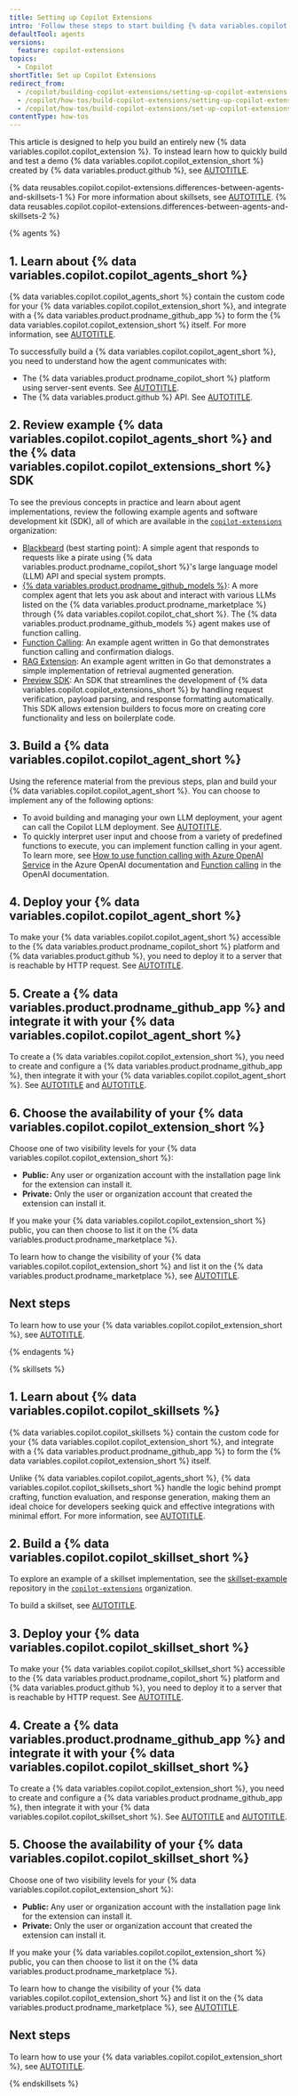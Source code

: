 ```yaml
---
title: Setting up Copilot Extensions
intro: 'Follow these steps to start building {% data variables.copilot.copilot_extensions_short %}.'
defaultTool: agents
versions:
  feature: copilot-extensions
topics:
  - Copilot
shortTitle: Set up Copilot Extensions
redirect_from:
  - /copilot/building-copilot-extensions/setting-up-copilot-extensions
  - /copilot/how-tos/build-copilot-extensions/setting-up-copilot-extensions
  - /copilot/how-tos/build-copilot-extensions/set-up-copilot-extensions
contentType: how-tos
---
```


This article is designed to help you build an entirely new {% data variables.copilot.copilot_extension %}. To instead learn how to quickly build and test a demo {% data variables.copilot.copilot_extension_short %} created by {% data variables.product.github %}, see [AUTOTITLE](/copilot/building-copilot-extensions/quickstart-for-github-copilot-extensions).

{% data reusables.copilot.copilot-extensions.differences-between-agents-and-skillsets-1 %}
For more information about skillsets, see [AUTOTITLE](/copilot/building-copilot-extensions/building-a-copilot-skillset-for-your-copilot-extension/about-copilot-skillsets).
{% data reusables.copilot.copilot-extensions.differences-between-agents-and-skillsets-2 %}

{% agents %}

## 1. Learn about {% data variables.copilot.copilot_agents_short %}

{% data variables.copilot.copilot_agents_short %} contain the custom code for your {% data variables.copilot.copilot_extension_short %}, and integrate with a {% data variables.product.prodname_github_app %} to form the {% data variables.copilot.copilot_extension_short %} itself. For more information, see [AUTOTITLE](/copilot/building-copilot-extensions/building-a-copilot-agent-for-your-copilot-extension/about-copilot-agents).

To successfully build a {% data variables.copilot.copilot_agent_short %}, you need to understand how the agent communicates with:

* The {% data variables.product.prodname_copilot_short %} platform using server-sent events. See [AUTOTITLE](/copilot/building-copilot-extensions/building-a-copilot-agent-for-your-copilot-extension/configuring-your-copilot-agent-to-communicate-with-the-copilot-platform).
* The {% data variables.product.github %} API. See [AUTOTITLE](/copilot/building-copilot-extensions/building-a-copilot-agent-for-your-copilot-extension/configuring-your-copilot-agent-to-communicate-with-github).

## 2. Review example {% data variables.copilot.copilot_agents_short %} and the {% data variables.copilot.copilot_extensions_short %} SDK

To see the previous concepts in practice and learn about agent implementations, review the following example agents and software development kit (SDK), all of which are available in the [`copilot-extensions`](https://github.com/copilot-extensions) organization:

* [Blackbeard](https://github.com/copilot-extensions/blackbeard-extension) (best starting point): A simple agent that responds to requests like a pirate using {% data variables.product.prodname_copilot_short %}'s large language model (LLM) API and special system prompts.
* [{% data variables.product.prodname_github_models %}](https://github.com/copilot-extensions/github-models-extension): A more complex agent that lets you ask about and interact with various LLMs listed on the {% data variables.product.prodname_marketplace %} through {% data variables.copilot.copilot_chat_short %}. The {% data variables.product.prodname_github_models %} agent makes use of function calling.
* [Function Calling](https://github.com/copilot-extensions/function-calling-extension): An example agent written in Go that demonstrates function calling and confirmation dialogs.
* [RAG Extension](https://github.com/copilot-extensions/rag-extension): An example agent written in Go that demonstrates a simple implementation of retrieval augmented generation.
* [Preview SDK](https://github.com/copilot-extensions/preview-sdk.js/tree/main): An SDK that streamlines the development of {% data variables.copilot.copilot_extensions_short %} by handling request verification, payload parsing, and response formatting automatically. This SDK allows extension builders to focus more on creating core functionality and less on boilerplate code.

## 3. Build a {% data variables.copilot.copilot_agent_short %}

Using the reference material from the previous steps, plan and build your {% data variables.copilot.copilot_agent_short %}. You can choose to implement any of the following options:

* To avoid building and managing your own LLM deployment, your agent can call the Copilot LLM deployment. See [AUTOTITLE](/copilot/building-copilot-extensions/building-a-copilot-agent-for-your-copilot-extension/using-copilots-llm-for-your-agent).
* To quickly interpret user input and choose from a variety of predefined functions to execute, you can implement function calling in your agent. To learn more, see [How to use function calling with Azure OpenAI Service](https://learn.microsoft.com/en-us/azure/ai-services/openai/how-to/function-calling) in the Azure OpenAI documentation and [Function calling](https://platform.openai.com/docs/guides/function-calling) in the OpenAI documentation.

## 4. Deploy your {% data variables.copilot.copilot_agent_short %}

To make your {% data variables.copilot.copilot_agent_short %} accessible to the {% data variables.product.prodname_copilot_short %} platform and {% data variables.product.github %}, you need to deploy it to a server that is reachable by HTTP request. See [AUTOTITLE](/copilot/building-copilot-extensions/creating-a-copilot-extension/configuring-your-server-to-deploy-your-copilot-agent).

## 5. Create a {% data variables.product.prodname_github_app %} and integrate it with your {% data variables.copilot.copilot_agent_short %}

To create a {% data variables.copilot.copilot_extension_short %}, you need to create and configure a {% data variables.product.prodname_github_app %}, then integrate it with your {% data variables.copilot.copilot_agent_short %}. See [AUTOTITLE](/copilot/building-copilot-extensions/creating-a-copilot-extension/creating-a-github-app-for-your-copilot-extension) and [AUTOTITLE](/copilot/building-copilot-extensions/creating-a-copilot-extension/configuring-your-github-app-for-your-copilot-agent).

## 6. Choose the availability of your {% data variables.copilot.copilot_extension_short %}

Choose one of two visibility levels for your {% data variables.copilot.copilot_extension_short %}:
* **Public:** Any user or organization account with the installation page link for the extension can install it.
* **Private:** Only the user or organization account that created the extension can install it.

If you make your {% data variables.copilot.copilot_extension_short %} public, you can then choose to list it on the {% data variables.product.prodname_marketplace %}.

To learn how to change the visibility of your {% data variables.copilot.copilot_extension_short %} and list it on the {% data variables.product.prodname_marketplace %}, see [AUTOTITLE](/copilot/building-copilot-extensions/managing-the-availability-of-your-copilot-extension).

## Next steps

To learn how to use your {% data variables.copilot.copilot_extension_short %}, see [AUTOTITLE](/copilot/using-github-copilot/using-extensions-to-integrate-external-tools-with-copilot-chat).

{% endagents %}

{% skillsets %}

## 1. Learn about {% data variables.copilot.copilot_skillsets %}

{% data variables.copilot.copilot_skillsets %} contain the custom code for your {% data variables.copilot.copilot_extension_short %}, and integrate with a {% data variables.product.prodname_github_app %} to form the {% data variables.copilot.copilot_extension_short %} itself.

Unlike {% data variables.copilot.copilot_agents_short %}, {% data variables.copilot.copilot_skillsets_short %} handle the logic behind prompt crafting, function evaluation, and response generation, making them an ideal choice for developers seeking quick and effective integrations with minimal effort. For more information, see [AUTOTITLE](/copilot/building-copilot-extensions/building-a-copilot-skillset-for-your-copilot-extension/about-copilot-skillsets).

## 2. Build a {% data variables.copilot.copilot_skillset_short %}

To explore an example of a skillset implementation, see the [skillset-example](https://github.com/copilot-extensions/skillset-example) repository in the [`copilot-extensions`](https://github.com/copilot-extensions) organization.

To build a skillset, see [AUTOTITLE](/copilot/building-copilot-extensions/building-a-copilot-skillset-for-your-copilot-extension/building-copilot-skillsets).

## 3. Deploy your {% data variables.copilot.copilot_skillset_short %}

To make your {% data variables.copilot.copilot_skillset_short %} accessible to the {% data variables.product.prodname_copilot_short %} platform and {% data variables.product.github %}, you need to deploy it to a server that is reachable by HTTP request. See [AUTOTITLE](/copilot/building-copilot-extensions/creating-a-copilot-extension/configuring-your-server-to-deploy-your-copilot-agent).

## 4. Create a {% data variables.product.prodname_github_app %} and integrate it with your {% data variables.copilot.copilot_skillset_short %}

To create a {% data variables.copilot.copilot_extension_short %}, you need to create and configure a {% data variables.product.prodname_github_app %}, then integrate it with your {% data variables.copilot.copilot_skillset_short %}. See [AUTOTITLE](/copilot/building-copilot-extensions/creating-a-copilot-extension/creating-a-github-app-for-your-copilot-extension) and [AUTOTITLE](/copilot/building-copilot-extensions/creating-a-copilot-extension/configuring-your-github-app-for-your-copilot-agent).

## 5. Choose the availability of your {% data variables.copilot.copilot_skillset_short %}

Choose one of two visibility levels for your {% data variables.copilot.copilot_extension_short %}:
* **Public:** Any user or organization account with the installation page link for the extension can install it.
* **Private:** Only the user or organization account that created the extension can install it.

If you make your {% data variables.copilot.copilot_extension_short %} public, you can then choose to list it on the {% data variables.product.prodname_marketplace %}.

To learn how to change the visibility of your {% data variables.copilot.copilot_extension_short %} and list it on the {% data variables.product.prodname_marketplace %}, see [AUTOTITLE](/copilot/building-copilot-extensions/managing-the-availability-of-your-copilot-extension).

## Next steps

To learn how to use your {% data variables.copilot.copilot_extension_short %}, see [AUTOTITLE](/copilot/using-github-copilot/using-extensions-to-integrate-external-tools-with-copilot-chat).

{% endskillsets %}
